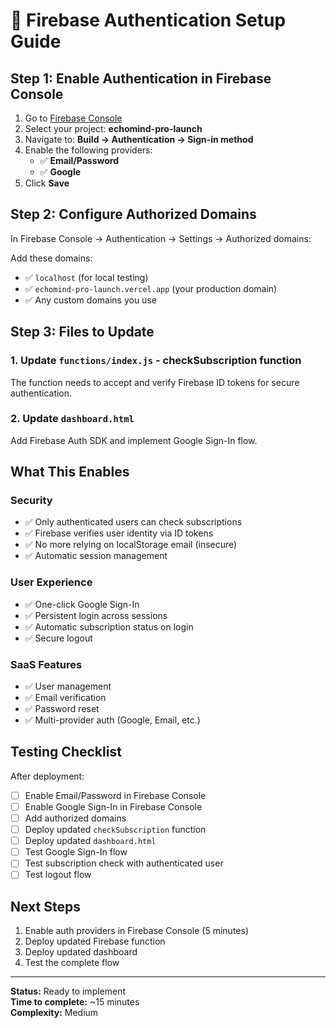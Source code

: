 # 🔐 Firebase Authentication Setup Guide

## Step 1: Enable Authentication in Firebase Console

1. Go to [Firebase Console](https://console.firebase.google.com)
2. Select your project: **echomind-pro-launch**
3. Navigate to: **Build → Authentication → Sign-in method**
4. Enable the following providers:
   - ✅ **Email/Password**
   - ✅ **Google**
5. Click **Save**

## Step 2: Configure Authorized Domains

In Firebase Console → Authentication → Settings → Authorized domains:

Add these domains:
- ✅ `localhost` (for local testing)
- ✅ `echomind-pro-launch.vercel.app` (your production domain)
- ✅ Any custom domains you use

## Step 3: Files to Update

### 1. Update `functions/index.js` - checkSubscription function

The function needs to accept and verify Firebase ID tokens for secure authentication.

### 2. Update `dashboard.html`

Add Firebase Auth SDK and implement Google Sign-In flow.

## What This Enables

### Security
- ✅ Only authenticated users can check subscriptions
- ✅ Firebase verifies user identity via ID tokens
- ✅ No more relying on localStorage email (insecure)
- ✅ Automatic session management

### User Experience  
- ✅ One-click Google Sign-In
- ✅ Persistent login across sessions
- ✅ Automatic subscription status on login
- ✅ Secure logout

### SaaS Features
- ✅ User management
- ✅ Email verification
- ✅ Password reset
- ✅ Multi-provider auth (Google, Email, etc.)

## Testing Checklist

After deployment:

- [ ] Enable Email/Password in Firebase Console
- [ ] Enable Google Sign-In in Firebase Console
- [ ] Add authorized domains
- [ ] Deploy updated `checkSubscription` function
- [ ] Deploy updated `dashboard.html`
- [ ] Test Google Sign-In flow
- [ ] Test subscription check with authenticated user
- [ ] Test logout flow

## Next Steps

1. Enable auth providers in Firebase Console (5 minutes)
2. Deploy updated Firebase function
3. Deploy updated dashboard
4. Test the complete flow

---

**Status:** Ready to implement  
**Time to complete:** ~15 minutes  
**Complexity:** Medium

